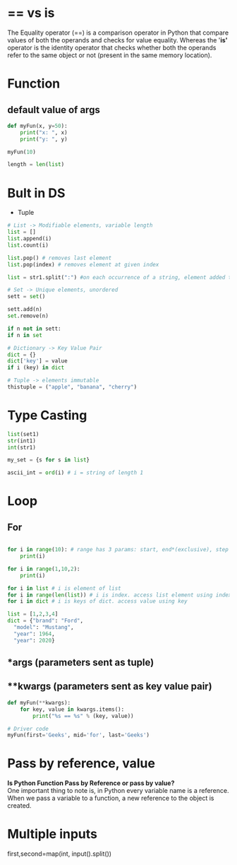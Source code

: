 # == vs is
The Equality operator (\=\=) is a comparison operator in Python that compare values of both the operands and checks for value equality. Whereas the '**is'** operator is the identity operator that checks whether both the operands refer to the same object or not (present in the same memory location).

# Function
## default value of args
```python
def myFun(x, y=50):
	print("x: ", x)
	print("y: ", y)

myFun(10)

length = len(list)
```

# Bult in DS
* Tuple 
```python
# List -> Modifiable elements, variable length
list = []
list.append(i)
list.count(i)

list.pop() # removes last element
list.pop(index) # removes element at given index

list = str1.split(":") #on each occurrence of a string, element added to list

# Set -> Unique elements, unordered
sett = set()

sett.add(n)
set.remove(n)

if n not in sett:
if n in set

# Dictionary -> Key Value Pair
dict = {}
dict['key'] = value
if i (key) in dict

# Tuple -> elements immutable
thistuple = ("apple", "banana", "cherry")
```

# Type Casting
```python
list(set1)
str(int1)
int(str1)

my_set = {s for s in list}

ascii_int = ord(i) # i = string of length 1
```

# Loop
## For
```python

for i in range(10): # range has 3 params: start, end*(exclusive), step
    print(i)

for i in range(1,10,2):
	print(i)

for i in list # i is element of list
for i in range(len(list)) # i is index. access list element using index
for i in dict # i is keys of dict. access value using key

list = [1,2,3,4]
dict = {"brand": "Ford",
  "model": "Mustang",
  "year": 1964,
  "year": 2020}
```
## \*args (parameters sent as tuple)
## \*\*kwargs (parameters sent as key value pair)
```python
def myFun(**kwargs):
	for key, value in kwargs.items():
		print("%s == %s" % (key, value))

# Driver code
myFun(first='Geeks', mid='for', last='Geeks')
```
# Pass by reference, value
**Is Python Function Pass by Reference or pass by value?**   
One important thing to note is, in Python every variable name is a reference. When we pass a variable to a function, a new reference to the object is created.
# Multiple inputs
first,second=map(int, input().split())
